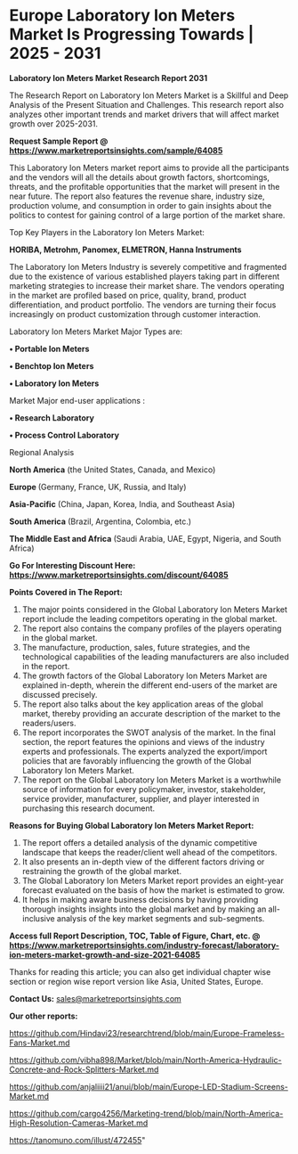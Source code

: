 # Europe Laboratory Ion Meters Market Is Progressing Towards | 2025 - 2031

<strong>Laboratory Ion Meters Market Research Report 2031</strong>

The Research Report on Laboratory Ion Meters Market is a Skillful and Deep Analysis of the Present Situation and Challenges. This research report also analyzes other important trends and market drivers that will affect market growth over 2025-2031.

<strong>Request Sample Report @ <a href=https://www.marketreportsinsights.com/sample/64085>https://www.marketreportsinsights.com/sample/64085</a></strong>

This Laboratory Ion Meters market report aims to provide all the participants and the vendors will all the details about growth factors, shortcomings, threats, and the profitable opportunities that the market will present in the near future. The report also features the revenue share, industry size, production volume, and consumption in order to gain insights about the politics to contest for gaining control of a large portion of the market share.

Top Key Players in the Laboratory Ion Meters Market:

<strong>HORIBA, Metrohm, Panomex, ELMETRON, Hanna Instruments</strong>

The Laboratory Ion Meters Industry is severely competitive and fragmented due to the existence of various established players taking part in different marketing strategies to increase their market share. The vendors operating in the market are profiled based on price, quality, brand, product differentiation, and product portfolio. The vendors are turning their focus increasingly on product customization through customer interaction.

Laboratory Ion Meters Market Major Types are:

<strong>• Portable Ion Meters

• Benchtop Ion Meters

• Laboratory Ion Meters</strong>

Market Major end-user applications :

<strong>• Research Laboratory

• Process Control Laboratory</strong>

Regional Analysis

</u><strong><b>North America</b></strong> (the United States, Canada, and Mexico)

<strong><b>Europe </b></strong>(Germany, France, UK, Russia, and Italy)

<strong><b>Asia-Pacific</b></strong> (China, Japan, Korea, India, and Southeast Asia)

<strong><b>South America</b></strong> (Brazil, Argentina, Colombia, etc.)

<strong><b>The Middle East and Africa</b></strong> (Saudi Arabia, UAE, Egypt, Nigeria, and South Africa)

<strong>Go For Interesting Discount Here: <a href=https://www.marketreportsinsights.com/discount/64085>https://www.marketreportsinsights.com/discount/64085</a></strong>

<strong>Points Covered in The Report:</strong>
<ol>
  <li>The major points considered in the Global Laboratory Ion Meters Market report include the leading competitors operating in the global market.</li>
  <li>The report also contains the company profiles of the players operating in the global market.</li>
  <li>The manufacture, production, sales, future strategies, and the technological capabilities of the leading manufacturers are also included in the report.</li>
  <li>The growth factors of the Global Laboratory Ion Meters Market are explained in-depth, wherein the different end-users of the market are discussed precisely.</li>
  <li>The report also talks about the key application areas of the global market, thereby providing an accurate description of the market to the readers/users.</li>
  <li>The report incorporates the SWOT analysis of the market. In the final section, the report features the opinions and views of the industry experts and professionals. The experts analyzed the export/import policies that are favorably influencing the growth of the Global Laboratory Ion Meters Market.</li>
  <li>The report on the Global Laboratory Ion Meters Market is a worthwhile source of information for every policymaker, investor, stakeholder, service provider, manufacturer, supplier, and player interested in purchasing this research document.</li>
</ol>
<strong>Reasons for Buying Global Laboratory Ion Meters Market Report:</strong>

<ol>
  <li>The report offers a detailed analysis of the dynamic competitive landscape that keeps the reader/client well ahead of the competitors.</li>
  <li>It also presents an in-depth view of the different factors driving or restraining the growth of the global market.</li>
  <li>The Global Laboratory Ion Meters Market report provides an eight-year forecast evaluated on the basis of how the market is estimated to grow.</li>
  <li>It helps in making aware business decisions by having providing thorough insights insights into the global market and by making an all-inclusive analysis of the key market segments and sub-segments.</li>
</ol>
<strong>Access full Report Description, TOC, Table of Figure, Chart, etc. @ <a href=https://www.marketreportsinsights.com/industry-forecast/laboratory-ion-meters-market-growth-and-size-2021-64085>https://www.marketreportsinsights.com/industry-forecast/laboratory-ion-meters-market-growth-and-size-2021-64085</a></strong>


Thanks for reading this article; you can also get individual chapter wise section or region wise report version like Asia, United States, Europe.

<strong>Contact Us:</strong>
sales@marketreportsinsights.com

<strong>Our other reports:</strong>

<a href=https://github.com/Hindavi23/researchtrend/blob/main/Europe-Frameless-Fans-Market.md>https://github.com/Hindavi23/researchtrend/blob/main/Europe-Frameless-Fans-Market.md</a>

<a href=https://github.com/vibha898/Market/blob/main/North-America-Hydraulic-Concrete-and-Rock-Splitters-Market.md>https://github.com/vibha898/Market/blob/main/North-America-Hydraulic-Concrete-and-Rock-Splitters-Market.md</a>

<a href=https://github.com/anjaliiii21/anui/blob/main/Europe-LED-Stadium-Screens-Market.md>https://github.com/anjaliiii21/anui/blob/main/Europe-LED-Stadium-Screens-Market.md</a>

<a href=https://github.com/cargo4256/Marketing-trend/blob/main/North-America-High-Resolution-Cameras-Market.md>https://github.com/cargo4256/Marketing-trend/blob/main/North-America-High-Resolution-Cameras-Market.md</a>

<a href=https://tanomuno.com/illust/472455>https://tanomuno.com/illust/472455</a>"
